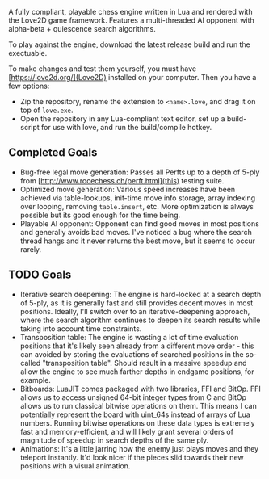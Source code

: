 A fully compliant, playable chess engine written in Lua and rendered with the Love2D game framework.  Features a multi-threaded AI opponent with alpha-beta + quiescence search algorithms.

To play against the engine, download the latest release build and run the exectuable.

To make changes and test them yourself, you must have [https://love2d.org/](Love2D) installed on your computer. Then you have a few options:
- Zip the repository, rename the extension to `<name>.love`, and drag it on top of `love.exe`.
- Open the repository in any Lua-compliant text editor, set up a build-script for use with love, and run the build/compile hotkey.


## Completed Goals
- Bug-free legal move generation: Passes all Perfts up to a depth of 5-ply from [http://www.rocechess.ch/perft.html](this) testing suite.
- Optimized move generation: Various speed increases have been achieved via table-lookups, init-time move info storage, array indexing over looping, removing `table.insert`, etc.  More optimization is always possible but its good enough for the time being.
- Playable AI opponent: Opponent can find good moves in most positions and generally avoids bad moves. I've noticed a bug where the search thread hangs and it never returns the best move, but it seems to occur rarely.

## TODO Goals
- Iterative search deepening: The engine is hard-locked at a search depth of 5-ply, as it is generally fast and still provides decent moves in most positions.  Ideally, I'll switch over to an iterative-deepening approach, where the search algorithm continues to deepen its search results while taking into account time constraints.
- Transposition table: The engine is wasting a lot of time evaluation positions that it's likely seen already from a different move order - this can avoided by storing the evaluations of searched positions in the so-called "transposition table".  Should result in a massive speedup and allow the engine to see much farther depths in endgame positions, for example.
- Bitboards: LuaJIT comes packaged with two libraries, FFI and BitOp.  FFI allows us to access unsigned 64-bit integer types from C and BitOp allows us to run classical bitwise operations on them.  This means I can potentially represent the board with uint_64s instead of arrays of Lua numbers.  Running bitwise operations on these data types is extremely fast and memory-efficient, and will likely grant several orders of magnitude of speedup in search depths of the same ply.
- Animations: It's a little jarring how the enemy just plays moves and they teleport instantly.  It'd look nicer if the pieces slid towards their new positions with a visual animation.